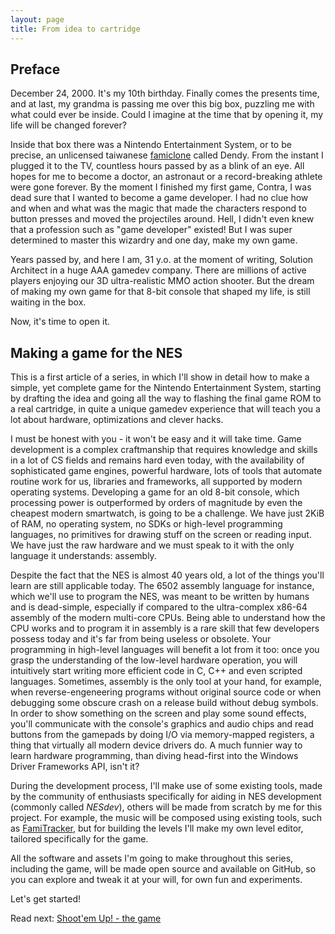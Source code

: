 ```yaml
---
layout: page
title: From idea to cartridge
---
```

## Preface

December 24, 2000. It's my 10th birthday. Finally comes the presents time, and
at last, my grandma is passing me over this big box, puzzling me with what could
ever be inside. Could I imagine at the time that by opening it, my life will be
changed forever?

Inside that box there was a Nintendo Entertainment System, or to be precise, an
unlicensed taiwanese [famiclone](https://en.wikipedia.org/wiki/Famiclone) called
Dendy. From the instant I plugged it to the TV, countless hours passed by as a
blink of an eye. All hopes for me to become a doctor, an astronaut or a
record-breaking athlete were gone forever. By the moment I finished my first
game, Contra, I was dead sure that I wanted to become a game developer. I had no
clue how and when and what was the magic that made the characters respond to
button presses and moved the projectiles around. Hell, I didn't even knew that a
profession such as "game developer" existed! But I was super determined to
master this wizardry and one day, make my own game.

Years passed by, and here I am, 31 y.o. at the moment of writing, Solution
Architect in a huge AAA gamedev company. There are millions of active players
enjoying our 3D ultra-realistic MMO action shooter. But the dream of making my
own game for that 8-bit console that shaped my life, is still waiting in the
box.

Now, it's time to open it.

## Making a game for the NES
This is a first article of a series, in which I'll show in detail how to make a
simple, yet complete game for the Nintendo Entertainment System, starting by
drafting the idea and going all the way to flashing the final game ROM to a real
cartridge, in quite a unique gamedev experience that will teach you a lot about
hardware, optimizations and clever hacks.

I must be honest with you - it won't be easy and it will take time. Game
development is a complex craftmanship that requires knowledge and skills in a
lot of CS fields and remains hard even today, with the availability of
sophisticated game engines, powerful hardware, lots of tools that automate
routine work for us, libraries and frameworks, all supported by modern operating
systems. Developing a game for an old 8-bit console, which processing power is
outperformed by orders of magnitude by even the cheapest modern smartwatch, is
going to be a challenge. We have just 2KiB of RAM, no operating system, no SDKs
or high-level programming languages, no primitives for drawing stuff on the
screen or reading input. We have just the raw hardware and we must speak to it
with the only language it understands: assembly.

Despite the fact that the NES is almost 40 years old, a lot of the things you'll
learn are still applicable today. The 6502 assembly language for instance, which
we'll use to program the NES, was meant to be written by humans and is
dead-simple, especially if compared to the ultra-complex x86-64 assembly of the
modern multi-core CPUs. Being able to understand how the CPU works and to
program it in assembly is a rare skill that few developers possess today and
it's far from being useless or obsolete. Your programming in high-level
languages will benefit a lot from it too: once you grasp the understanding of
the low-level hardware operation, you will intuitively start writing more
efficient code in C, C++ and even scripted languages. Sometimes, assembly is the
only tool at your hand, for example, when reverse-engeneering programs without
original source code or when debugging some obscure crash on a release build
without debug symbols. In order to show something on the screen and play some
sound effects, you'll communicate with the console's graphics and audio chips
and read buttons from the gamepads by doing I/O via memory-mapped registers, a
thing that virtually all modern device drivers do. A much funnier way to learn
hardware programming, than diving head-first into the Windows Driver Frameworks
API, isn't it?

During the development process, I'll make use of some existing tools, made by
the community of enthusiasts specifically for aiding in NES development
(commonly called *NESdev*), others will be made from scratch by me for this
project. For example, the music will be composed using existing tools, such as
[FamiTracker](http://famitracker.com/), but for building the levels I'll make my
own level editor, tailored specifically for the game.

All the software and assets I'm going to make throughout this series, including
the game, will be made open source and available on GitHub, so you can explore
and tweak it at your will, for own fun and experiments.

Let's get started!

Read next: [Shoot'em Up! - the game](/nesdev/02-the-game)
